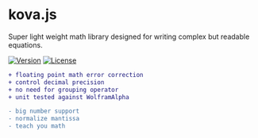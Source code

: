 # kova.js
Super light weight math library designed for writing complex but readable equations.

[![Version](https://img.shields.io/npm/v/kova.js.svg)](https://www.npmjs.com/package/kova.js)
[![License](https://img.shields.io/npm/l/kova.js.svg)](https://github.com/stephenthecurt/kova.js/blob/master/LICENSE)

```diff
+ floating point math error correction
+ control decimal precision 
+ no need for grouping operator 
+ unit tested against WolframAlpha 

- big number support 
- normalize mantissa 
- teach you math
```